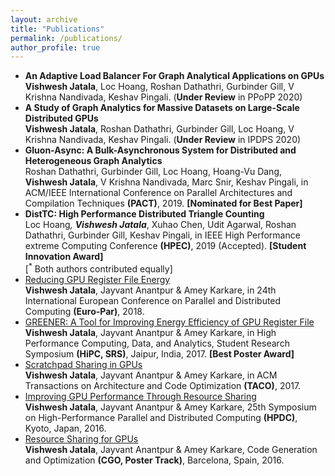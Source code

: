 ```yaml
---
layout: archive
title: "Publications"
permalink: /publications/
author_profile: true
---
```



* **An Adaptive Load Balancer For Graph Analytical Applications on GPUs**  
**Vishwesh Jatala**, Loc Hoang, Roshan Dathathri, Gurbinder Gill, V Krishna Nandivada, Keshav Pingali. (**Under Review** in PPoPP 2020)
* **A Study of Graph Analytics for Massive Datasets on Large-Scale Distributed GPUs**  
**Vishwesh Jatala**, Roshan Dathathri, Gurbinder Gill, Loc Hoang, V Krishna Nandivada, Keshav Pingali. (**Under Review** in IPDPS 2020)
* **Gluon-Async: A Bulk-Asynchronous System for Distributed and Heterogeneous Graph Analytics**  
Roshan Dathathri, Gurbinder Gill, Loc Hoang, Hoang-Vu Dang, **Vishwesh Jatala**, V Krishna Nandivada, Marc Snir, Keshav Pingali, in ACM/IEEE International Conference on Parallel Architectures and Compilation Techniques **(PACT)**, 2019. **\[Nominated for Best Paper\]**
* **DistTC: High Performance Distributed Triangle Counting**  
Loc Hoang<sup>*</sup>, **Vishwesh Jatala**<sup>*</sup>, Xuhao Chen, Udit Agarwal, Roshan Dathathri, Gurbinder Gill, Keshav Pingali, in IEEE High Performance extreme Computing Conference **(HPEC)**, 2019 (Accepted). **[Student Innovation Award]**  
[<sup>*</sup> Both authors contributed equally]
* [Reducing GPU Register File Energy](https://link.springer.com/chapter/10.1007/978-3-319-96983-1_6)  
**Vishwesh Jatala**, Jayvant Anantpur & Amey Karkare, in 24th International European Conference on Parallel and Distributed Computing **(Euro-Par)**, 2018.
* [GREENER: A Tool for Improving Energy Efficiency of GPU Register File](https://vishweshjatala.github.io/files/Greener.pdf)  
**Vishwesh Jatala**, Jayvant Anantpur & Amey Karkare, in High Performance Computing, Data, and Analytics, Student Research Symposium **(HiPC, SRS)**, Jaipur, India, 2017. **\[Best Poster Award\]**
* [Scratchpad Sharing in GPUs](http://dl.acm.org/citation.cfm?id=3075619)  
**Vishwesh Jatala**, Jayvant Anantpur & Amey Karkare, in ACM Transactions on Architecture and Code Optimization **(TACO)**, 2017.
* [Improving GPU Performance Through Resource Sharing](http://dl.acm.org/citation.cfm?id=2907298)  
**Vishwesh Jatala**, Jayvant Anantpur & Amey Karkare, 25th Symposium on High-Performance Parallel and Distributed Computing **(HPDC)**, Kyoto, Japan, 2016.
* [Resource Sharing for GPUs]((https://vishweshjatala.github.io/files/Poster.pdf))  
**Vishwesh Jatala**, Jayvant Anantpur & Amey Karkare, Code Generation and Optimization **(CGO, Poster Track)**, Barcelona, Spain, 2016. 
